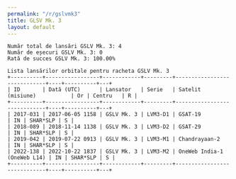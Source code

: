 ```yaml
---
permalink: "/r/gslvmk3"
title: GLSV Mk. 3
layout: default
---
```


    Număr total de lansări GSLV Mk. 3: 4
    Număr de eșecuri GSLV Mk. 3: 0
    Rată de succes GSLV Mk. 3: 100.00%
    
    Lista lansărilor orbitale pentru racheta GSLV Mk. 3
    +----------+-----------------+------------+---------+-----------------------------+----+----------+---+
    | ID       | Dată (UTC)      | Lansator   | Serie   | Satelit (misiune)           | Or | Centru   | R |
    +----------+-----------------+------------+---------+-----------------------------+----+----------+---+
    | 2017-031 | 2017-06-05 1158 | GSLV Mk. 3 | LVM3-D1 | GSAT-19                     | IN | SHAR*SLP | S |
    | 2018-089 | 2018-11-14 1138 | GSLV Mk. 3 | LVM3-D2 | GSAT-29                     | IN | SHAR*SLP | S |
    | 2019-042 | 2019-07-22 0913 | GSLV Mk. 3 | LVM3-M1 | Chandrayaan-2               | IN | SHAR*SLP | S |
    | 2022-138 | 2022-10-22 1837 | GSLV Mk. 3 | LVM3-M2 | OneWeb India-1 (OneWeb L14) | IN | SHAR*SLP | S |
    +----------+-----------------+------------+---------+-----------------------------+----+----------+---+
    

